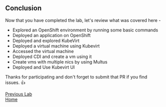 ## Conclusion

Now that you have completed the lab, let's review what was covered here -

* Explored an OpenShift environment by running some basic commands
* Deployed an application on OpenShift
* Deployed and explored KubeVirt
* Deployed a virtual machine using Kubevirt
* Accessed the virtual machine
* Deployed CDI and create a vm using it
* Create vms with multiple nics by using Multus
* Deployed and Use Kubevirt UI

Thanks for participating and don't forget to submit that PR if you find issues. :+1:

[Previous Lab](../lab9/lab9.md)\
[Home](../../README.md)
